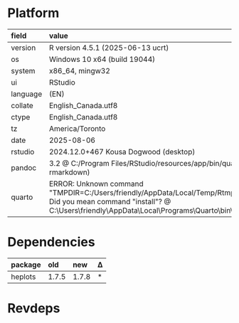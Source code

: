 # Platform

|field    |value                                                                                                                                                                                              |
|:--------|:--------------------------------------------------------------------------------------------------------------------------------------------------------------------------------------------------|
|version  |R version 4.5.1 (2025-06-13 ucrt)                                                                                                                                                                  |
|os       |Windows 10 x64 (build 19044)                                                                                                                                                                       |
|system   |x86_64, mingw32                                                                                                                                                                                    |
|ui       |RStudio                                                                                                                                                                                            |
|language |(EN)                                                                                                                                                                                               |
|collate  |English_Canada.utf8                                                                                                                                                                                |
|ctype    |English_Canada.utf8                                                                                                                                                                                |
|tz       |America/Toronto                                                                                                                                                                                    |
|date     |2025-08-06                                                                                                                                                                                         |
|rstudio  |2024.12.0+467 Kousa Dogwood (desktop)                                                                                                                                                              |
|pandoc   |3.2 @ C:/Program Files/RStudio/resources/app/bin/quarto/bin/tools/ (via rmarkdown)                                                                                                                 |
|quarto   |ERROR: Unknown command "TMPDIR=C:/Users/friendly/AppData/Local/Temp/RtmpyYkHiV/filed0f47ecc74e1". Did you mean command "install"? @ C:\Users\friendly\AppData\Local\Programs\Quarto\bin\quarto.exe |

# Dependencies

|package |old   |new   |Δ  |
|:-------|:-----|:-----|:--|
|heplots |1.7.5 |1.7.8 |*  |

# Revdeps

